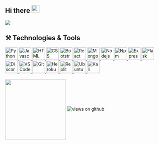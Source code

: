 ## Hi there <img src="https://raw.githubusercontent.com/hulkienesuysal/hulkienesuysal/main/img/hi.gif" width="25px">

<img align="center" src="https://raw.githubusercontent.com/hulkienesuysal/hulkienesuysal/main/img/header.png">

## ⚒️ Technologies & Tools
<div>
  <a href="https://www.python.org/" target="blank">
    <img height="40" title="Python" src="https://raw.githubusercontent.com/hulkienesuysal/hulkienesuysal/main/img/python.png"/>
  </a>
  <a href="https://www.javascript.com/">
    <img height="40" title="Javascript" src="https://raw.githubusercontent.com/hulkienesuysal/hulkienesuysal/main/img/javascript.png"/>
  </a>
  <a href="https://www.w3schools.com/html/default.asp">
    <img height="40" title="HTML" src="https://raw.githubusercontent.com/hulkienesuysal/hulkienesuysal/main/img/html.png"/>
  </a>
  <a href="https://www.w3schools.com/css/default.asp">
    <img height="40" title="CSS" src="https://raw.githubusercontent.com/hulkienesuysal/hulkienesuysal/main/img/css.png"/>
  </a>
  <a href="https://getbootstrap.com/">
    <img height="40" title="Bootstrap" src="https://raw.githubusercontent.com/hulkienesuysal/hulkienesuysal/main/img/bootstrap.png"/>
  </a>
  <a href="https://reactjs.org/">
    <img height="40" title="React" src="https://raw.githubusercontent.com/hulkienesuysal/hulkienesuysal/main/img/react.png"/>
  </a>
  <a href="https://www.mongodb.com/">
    <img height="40" title="MongoDb" src="https://raw.githubusercontent.com/hulkienesuysal/hulkienesuysal/main/img/mongodb.png"/>
  </a>
  <a href="https://nodejs.org/en/">
    <img height="40" title="Nodejs" src="https://raw.githubusercontent.com/hulkienesuysal/hulkienesuysal/main/img/nodejs.png"/>
  </a>
  <a href="https://www.npmjs.com/">
    <img height="40" title="Npm" src="https://raw.githubusercontent.com/hulkienesuysal/hulkienesuysal/main/img/npm.png"/> 
  </a>
  <a href="https://expressjs.com/">
    <img height="40" title="Express" src="https://raw.githubusercontent.com/hulkienesuysal/hulkienesuysal/main/img/express-js.png"/>
  </a>
  <a href="https://flask.palletsprojects.com/">
    <img height="40" title="Flask" src="https://raw.githubusercontent.com/hulkienesuysal/hulkienesuysal/main/img/flask.png"/>
  </a>
  <a href="https://discordpy.readthedocs.io/en/stable/">
    <img height="40" title="Discord" src="https://raw.githubusercontent.com/hulkienesuysal/hulkienesuysal/main/img/discord.jpg"/>
  </a>
  <a href="https://code.visualstudio.com/">
    <img height="40" title="VSCode" src="https://raw.githubusercontent.com/hulkienesuysal/hulkienesuysal/main/img/vscode.png"/>
  </a>
  <a href="https://git-scm.com/">
    <img height="40" title="Git" src="https://raw.githubusercontent.com/hulkienesuysal/hulkienesuysal/main/img/git.png"/>
  </a>
  <a href="https://www.heroku.com/">
    <img height="40" title="Heroku" src="https://raw.githubusercontent.com/hulkienesuysal/hulkienesuysal/main/img/heroku.png"/>
  </a>
  <a href="https://replit.com/">
    <img height="40" title="Replit" src="https://raw.githubusercontent.com/hulkienesuysal/hulkienesuysal/main/img/replit.png"/>
  </a>
  <a href="https://ubuntu.com/">
    <img height="40" title="Ubuntu" src="https://raw.githubusercontent.com/hulkienesuysal/hulkienesuysal/main/img/ubuntu.png"/>
  </a>
  <a href="https://www.kali.org/">
    <img height="40" title="Kali Linux" src="https://raw.githubusercontent.com/hulkienesuysal/hulkienesuysal/main/img/kalilinux.png"/>
  </a>
</div>

<br>

<img align="center" height="195px" src="https://github-readme-stats.vercel.app/api/top-langs/?username=hulkienesuysal&text_color=FFFFFF&bg_color=000000&title_color=94b4a4&langs_count=15&layout=compact&hide_border=true"/>

<img src="https://komarev.com/ghpvc/?username=hulkienesuysal575&label=Views&color=brightgreen&style=flat-square" alt="views on github" />
